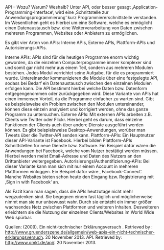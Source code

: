 API – Wozu? Warum? Weshalb?
Unter API, oder besser gesagt ‚Application-Programming-Interface‘, wird eine ‚Schnittstelle zur Anwendungsprogrammierung‘ kurz Programmiererschnittstelle verstanden. Im Wesentlichen geht es hierbei um eine Software, welche es ermöglicht einen Datenaustausch bzw. eine Weiterverarbeitung von Daten zwischen mehreren Programmen, Websites oder Anbietern zu ermöglichen.

Es gibt vier Arten von APIs: Interne APIs, Externe APIs, Plattform-APIs und Autorisierungs-APIs. 

Interne APIs: APIs sind für die heutigen Programme enorm wichtig geworden, da die einzelnen Computerprogramme immer komplexer sind und somit gar nicht mehr aus einem Teil, sondern aus mehreren Modulen bestehen. Jedes Modul verrichtet seine Aufgabe, für die es programmiert wurde. Untereinander kommunizieren die Module über eine festgelegte API, sodass bei Bedarf ein Datenaustausch zwischen den einzelnen Modulen erfolgen kann. Die API bestimmt hierbei welche Daten bzw. Datenform entgegengenommen oder zurückgegeben wird. Diese Variante von APIs hat einen immensen Vorteil, da die Programme einfacher zu warten sind. Gibt es beispielsweise ein Problem zwischen den Modulen untereinander, können diese einzeln analysiert und korrigiert werden, ohne das ganze Programm zu untersuchen.
Externe APIs: Mit externen APIs arbeiten z.B. Clients wie Twitter oder Flickr. Hierbei geht es darum, dass einzelne Funktionen der Clients auch über andere Dienste ausgeführt werden können. Es gibt beispielsweise Desktop-Anwendungen, worüber man Tweets über die Twitter-API senden kann.
Plattform-APIs: Ein Hauptnutzer dieser API-Variante ist Facebook. Hierbei bilden Plattform-APIs Schnittstellen für neue Dienste bzw. Software. Ein Beispiel dafür wären die Anwendungen bei Facebook, welche vom Nutzer bestätigt werden müssen. Hierbei werden meist Email-Adresse und Daten des Nutzers an den Drittanbieter weitergegeben.
Autorisierungs/Authentifizierung-APIs: Bei dieser Variante kann man sich mit nur einem Account in mehreren Plattformen einloggen. Ein Beispiel dafür wäre ‚ Facebook-Connect‘. Manche Websites bieten schon heute den Eingang bzw. Registrierung mit ‚Sign in with Facebook‘ an.

Als Fazit kann man sagen, dass die APIs heutzutage nicht mehr wegzudenken sind. Sie begegnen einem fast täglich und möglicherweise nimmt man sie nur unbewusst wahr. Durch sie entsteht ein immer größer wachsendes Netz zwischen Plattformen und weiteren Inhalten. Desweiteren erleichtern sie die Nutzung der einzelnen Clients/Websites im World Wide Web spürbar.

Quellen:
(2009). Ein nicht-technischer Erklärungsversuch . Retrieved by : http://www.gruenderszene.de/allgemein/web-apis-ein-nicht-technischer-erklarungsversuch.  20 November 2013.
 API. Retrieved by: http://www.omkt.de/api/. 20 November 2013.
